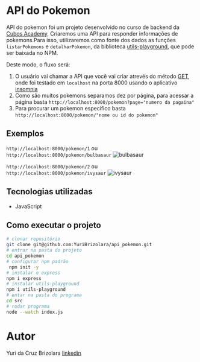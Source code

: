 # API do Pokemon
API do pokemon foi um projeto desenvolvido no curso de backend da [Cubos Academy](https://cubos.academy/).
Criaremos uma API para responder informações de pokemons.Para isso, utilizaremos como fonte dos dados as funções `listarPokemons` e `detalharPokemon`, da biblioteca [utils-playground](https://www.npmjs.com/package/utils-playground), que pode ser baixada no NPM.

Deste modo, o fluxo será:

1. O usuário vai chamar a API que você vai criar atrevés do método [GET](https://developer.mozilla.org/pt-BR/docs/Web/HTTP/Methods/GET), onde foi testado em `localhost` na porta 8000 usando o aplicativo [insomnia](https://insomnia.rest/download)
2. Como são muitos pokemons separamos dez por página, para acessar a página basta `http://localhost:8000/pokemon?page="numero da pagaina"`
3. Para procurar um pokemon específico basta `http://localhost:8000/pokemon/"nome ou id do pokemon"`

## Exemplos
 `http://localhost:8000/pokemon/1` ou `http://localhost:8000/pokemon/bulbasaur`
 ![bulbasaur](https://user-images.githubusercontent.com/141869821/271735897-0f89c6c7-cb26-49f1-a937-4b9e70f50ff0.png)

`http://localhost:8000/pokemon/2` ou `http://localhost:8000/pokemon/ivysaur`
![ivysaur](https://user-images.githubusercontent.com/141869821/271736453-da1d054b-68e9-4142-82b9-fd1f742620a5.png)

## Tecnologias utilizadas
- JavaScript

## Como executar o projeto
```Bash
# clonar repositório
git clone git@github.com:YuriBrizolara/api_pokemon.git
# entrar na pasta do projeto
cd api_pokemon
# configurar npm padrão
 npm init -y
# instalar o express
npm i express
# instalar utils-playground
npm i utils-playground
# entar na pasta do programa
cd src
# rodar programa
node --watch index.js
```
# Autor
Yuri da Cruz Brizolara
[linkedin](www.linkedin.com/in/yuribrizolara)
